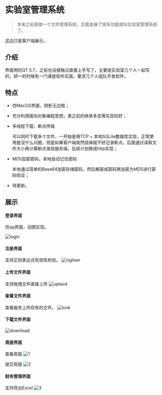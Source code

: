 #   实验室管理系统

> 本来之前是做一个文件管理系统，后面发展了很多功能就叫实验室管理系统了。

这边只是客户端展示。

## 介绍

界面用的QT 5.7，之前也没接触过直接上手写了。主要是实验室几个人一起写的，研一的时候有一门课是软件实践，要求几个人组队开发软件。

## 特点

- 仿MacOS界面，阴影无边框；

- 充分利用面向对象编程思想，类之前的继承多态等实现较好；

- 多线程下载，断点传输

  可以同时下载多个文件，一开始是用TCP + 本地SQLite数据库实现，正常使用是没什么问题，但是如果客户端突然挂掉就不好记录断点。后面通过读取文件大小再计算断点发给服务端，后续计划换成http实现；

- MD5加密密码，本地自动记住密码

  本地通过简单的Base64加密存储密码，然后解密成密码再加密为MD5进行密码验证；

- 待更新。



## 展示

#### 登录界面

仿qq界面，动图实现。

![login](https://github.com/hhyvs111/FileManagement/blob/master/images/login.png)



#### 注册界面
支持正则表达式有效性检验。
![rigitser](https://github.com/hhyvs111/FileManagement/blob/master/images/register.png)

#### 上传文件界面
支持拖拽文件直接上传
![uplaod](https://github.com/hhyvs111/FileManagement/blob/master/images/upload.png)

#### 查看文件界面
查看服务上所存有的文件。
![look](https://github.com/hhyvs111/FileManagement/blob/master/images/lookfile.png)

#### 下载文件界面
![download](https://github.com/hhyvs111/FileManagement/blob/master/images/download.png)


#### 周报界面
查看周报
![1](https://github.com/hhyvs111/FileManagement/blob/master/images/lookweek.png)

提交周报
![2](https://github.com/hhyvs111/FileManagement/blob/master/images/writeweek.png)


#### 财务管理界面
支持导出Excel
![3](https://github.com/hhyvs111/FileManagement/blob/master/images/money.png)







